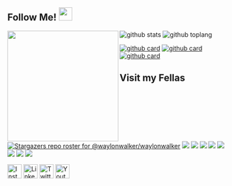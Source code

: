 ## Follow Me! <img src="https://raw.githubusercontent.com/iampavangandhi/iampavangandhi/master/gifs/Hi.gif" width="30px"></h2>
 <p>
  <img width="250" align='left' src="https://henryaugusta.feylaboratory.xyz/hello%20world_files/student_henry.png?raw=true">
</p>
 
![github stats](https://github-readme-stats.vercel.app/api?username=henryaugusta&show_icons=true&theme=radical)
![github toplang](https://github-readme-stats.vercel.app/api/top-langs/?username=henryaugusta&layout=compact&theme=nightowl)

[![github card](https://github-readme-stats.vercel.app/api/pin/?username=henryaugusta&repo=Tahfeedz&theme=gruvbox)](https://github.com/henryaugusta/Tahfeedz)
[![github card](https://github-readme-stats.vercel.app/api/pin/?username=henryaugusta&repo=Covlin-19&theme=dracula)](https://github.com/henryaugusta/Covlin-19)
[![github card](https://github-readme-stats.vercel.app/api/pin/?username=henryaugusta&repo=Sawitz)](https://github.com/henryaugusta/Sawitz)



##  Visit my Fellas  
[![Stargazers repo roster for @waylonwalker/waylonwalker](https://reporoster.com/stars/waylonwalker/waylonwalker)](https://github.com/waylonwalker/waylonwalker/stargazers)
[![](https://sourcerer.io/fame/efiop/iterative/dvc/images/0)](https://sourcerer.io/fame/efiop/iterative/dvc/links/0)
[![](https://sourcerer.io/fame/efiop/iterative/dvc/images/1)](https://sourcerer.io/fame/efiop/iterative/dvc/links/1)
[![](https://sourcerer.io/fame/efiop/iterative/dvc/images/2)](https://sourcerer.io/fame/efiop/iterative/dvc/links/2)
[![](https://sourcerer.io/fame/efiop/iterative/dvc/images/3)](https://sourcerer.io/fame/efiop/iterative/dvc/links/3)
[![](https://sourcerer.io/fame/efiop/iterative/dvc/images/4)](https://sourcerer.io/fame/efiop/iterative/dvc/links/4)
[![](https://sourcerer.io/fame/efiop/iterative/dvc/images/5)](https://sourcerer.io/fame/efiop/iterative/dvc/links/5)
[![](https://sourcerer.io/fame/efiop/iterative/dvc/images/6)](https://sourcerer.io/fame/efiop/iterative/dvc/links/6)
[![](https://sourcerer.io/fame/efiop/iterative/dvc/images/7)](https://sourcerer.io/fame/efiop/iterative/dvc/links/7)

<a href="https://www.instagram.com/_henryaugusta" target="_blank"><img src="https://img.shields.io/badge/Instagram-%23E4405F.svg?&style=flat-square&logo=instagram&logoColor=white" height="32px" alt="Instagram"></a>
<a href="https://www.linkedin.com/in/henry-augusta-666952170" target="_blank"><img src="https://img.shields.io/badge/linkedin-%230077B5.svg?&style=for-the-badge&logo=linkedin&logoColor=white" height="32px" alt="LinkedIn"></a>
<a href="https://twitter.com/_henryaugusta" target="_blank"><img src="https://img.shields.io/badge/twitter-%231DA1F2.svg?&style=for-the-badge&logo=twitter&logoColor=white" height="32px" alt="Twitter"></a>
<a href="https://www.youtube.com/channel/UC3Xm2zmRin7rzLnN9fbqbUg" target="_blank"><img src="https://img.shields.io/badge/youtube-%23FF0000.svg?&style=for-the-badge&logo=youtube&logoColor=white" height="32px" alt="Youtube"></a>
